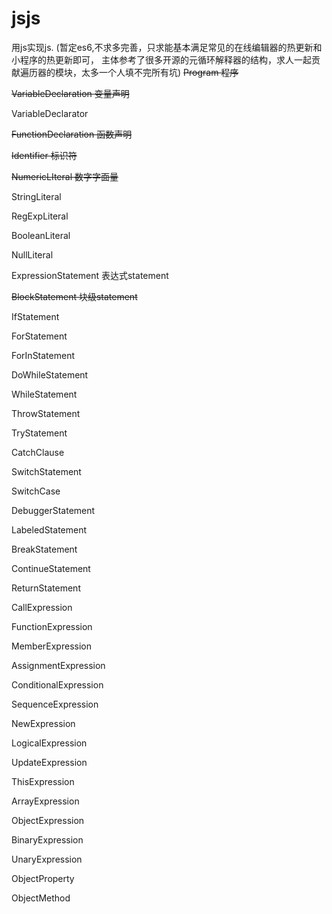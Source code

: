 # jsjs
用js实现js. (暂定es6,不求多完善，只求能基本满足常见的在线编辑器的热更新和小程序的热更新即可， 主体参考了很多开源的元循环解释器的结构，求人一起贡献遍历器的模块，太多一个人填不完所有坑)
~~Program 程序~~

~~VariableDeclaration 变量声明~~

VariableDeclarator

~~FunctionDeclaration 函数声明~~

~~Identifier 标识符~~

~~NumericLIteral 数字字面量~~

StringLiteral

RegExpLiteral

BooleanLiteral

NullLiteral

ExpressionStatement 表达式statement

~~BlockStatement 块级statement~~

IfStatement

ForStatement

ForInStatement 

DoWhileStatement

WhileStatement

ThrowStatement

TryStatement

CatchClause

SwitchStatement

SwitchCase

DebuggerStatement

LabeledStatement

BreakStatement

ContinueStatement

ReturnStatement

CallExpression

FunctionExpression

MemberExpression

AssignmentExpression

ConditionalExpression

SequenceExpression

NewExpression

LogicalExpression

UpdateExpression

ThisExpression

ArrayExpression

ObjectExpression

BinaryExpression

UnaryExpression

ObjectProperty

ObjectMethod
